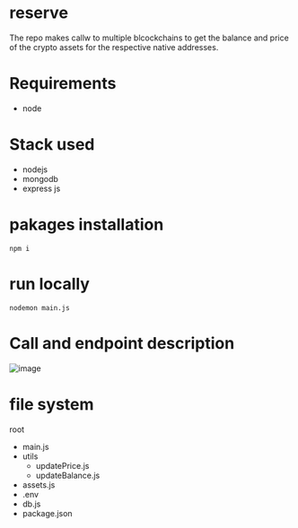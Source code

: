 # reserve
The repo makes callw to multiple blcockchains to get the balance and price of the crypto assets for the respective native addresses. 


# Requirements
- node

# Stack used
- nodejs
- mongodb
- express js

# pakages installation
`npm i`

# run locally
`nodemon main.js`

# Call and endpoint description
![image](https://user-images.githubusercontent.com/67939540/226102440-10bbf9a1-3804-4433-a1e0-85054a117e80.png)

# file system

root
- main.js
- utils
  - updatePrice.js
  - updateBalance.js
- assets.js
- .env
- db.js
- package.json
